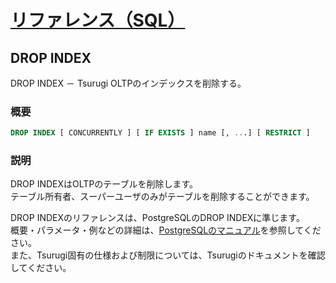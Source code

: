 # [リファレンス（SQL）](../sql_reference.md)

## DROP INDEX

  DROP INDEX － Tsurugi OLTPのインデックスを削除する。

### 概要

  ~~~sql
  DROP INDEX [ CONCURRENTLY ] [ IF EXISTS ] name [, ...] [ RESTRICT ]
  ~~~

### 説明

  DROP INDEXはOLTPのテーブルを削除します。  
  テーブル所有者、スーパーユーザのみがテーブルを削除することができます。

  DROP INDEXのリファレンスは、PostgreSQLのDROP INDEXに準じます。  
  概要・パラメータ・例などの詳細は、[PostgreSQLのマニュアル](https://www.postgresql.jp/document/12/html/sql-dropindex.html)を参照してください。  
  また、Tsurugi固有の仕様および制限については、Tsurugiのドキュメントを確認してください。
